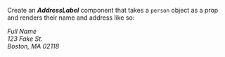 Create an ***AddressLabel*** component that takes a `person` object as a prop
and renders their name and address like so:  

*Full Name*  
*123 Fake St.*  
*Boston, MA 02118*  